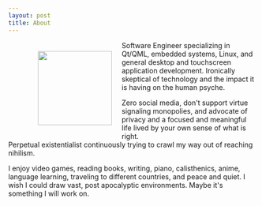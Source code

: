 ```yaml
---
layout: post
title: About
---
```


<figure>
  <img src="../img/logo-icon.jpg" align="left" hspace="20" vspace="20" width="150" height="150">
</figure> Software Engineer specializing in Qt/QML, embedded systems, Linux, and general desktop and touchscreen application development.  Ironically skeptical of technology and the impact it is having on the human psyche.  

Zero social media, don't support virtue signaling monopolies, and advocate of privacy and a focused and meaningful life lived by your own sense of what is right.  
Perpetual existentialist continuously trying to crawl my way out of reaching nihilism.  

I enjoy video games, reading books, writing, piano, calisthenics, anime, language learning, traveling to different countries, and peace and quiet.  I wish I could draw vast, post apocalyptic environments.  Maybe it's something I will work on. 
